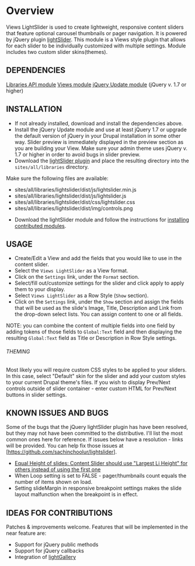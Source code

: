 # Overview
Views LightSlider is used to create lightweight, responsive content sliders that feature optional carousel thumbnails or pager navigation.
It is powered by jQuery plugin [lightSlider](http://sachinchoolur.github.io/lightslider/index.html).
This module is a Views style plugin that allows for each slider to be individually customized with multiple settings. Module includes two custom slider skins(themes).

## DEPENDENCIES
[Libraries API module](http://drupal.org/project/libraries)
[Views module](http://drupal.org/project/views)
[jQuery Update module](http://drupal.org/project/jquery_update) (jQuery v. 1.7 or higher)

## INSTALLATION

* If not already installed, download and install the dependencies above. 
* Install the jQuery Update module and use at least jQuery 1.7 or upgrade the default version of jQuery in your Drupal installation in some other way. Slider preview is immediately displayed in the preview section as you are building your View. Make sure your admin theme uses jQuery v. 1.7 or higher in order to avoid bugs in slider preview.
* Download the [lightSlider plugin](http://sachinchoolur.github.io/lightslider)
and place the resulting directory into the `sites/all/libraries` directory.

Make sure the following files are available:
- sites/all/libraries/lightslider/dist/js/lightslider.min.js
- sites/all/libraries/lightslider/dist/js/lightslider.js
- sites/all/libraries/lightslider/dist/css/lightslider.css
- sites/all/libraries/lightslider/dist/img/controls.png
* Download the lightSlider module and follow the instructions for [installing
contributed modules](http://drupal.org/node/895232).

## USAGE

* Create/Edit a View and add the fields that you would like to use in the content slider.
* Select the `Views LightSlider` as a View format.
* Click on the `Settings` link, under the `Format` section.
* Select/fill out/customize settings for the slider and click apply to apply them to your display.
* Select `Views LightSlider` as a Row Style (`Show` section).
* Click on the `Settings` link, under the `Show` section and assign the fields that will be used as the slide's Image, Title, Description and Link from the drop-down select lists. You can assign content to one or all fields.

NOTE: you can combine the content of multiple fields into one  field by adding tokens of those fields to `Global:Text` field and then displaying the resulting `Global:Text` field as Title or Description in Row Style settings.

###### THEMING
Most likely you will require custom CSS styles to be applied to your sliders. In this case, select "Default" skin for the slider and add your custom styles to your current Drupal theme's files.
If you wish to display Prev/Next controls outside of slider container - enter custom HTML for Prev/Next buttons in slider settings.

## KNOWN ISSUES AND BUGS

Some of the bugs that the jQuery lightSlider plugin has have been resolved, but they may not have been committed to the distributive.
I'll list the most common ones here for reference.
If issues below have a resolution - links will be provided.
You can help fix those issues at [https://github.com/sachinchoolur/lightslider].
 - [Equal Height of slides: Content Slider should use "Largest Li Height" for others instead of using the first one](https://github.com/sachinchoolur/lightslider/issues/223)
 - When Loop setting is set to FALSE - pager/thumbnails count equals the number of items shown on load.
 - Setting slideMargin in responsive breakpoint settings makes the slide layout malfunction when the breakpoint is in effect.

## IDEAS FOR CONTRIBUTIONS

Patches & improvements welcome. 
Features that will be implemented in the near feature are:
- Support for jQuery public methods
- Support for jQuery callbacks
- Integration of [lightGallery](http://sachinchoolur.github.io/lightGallery/)